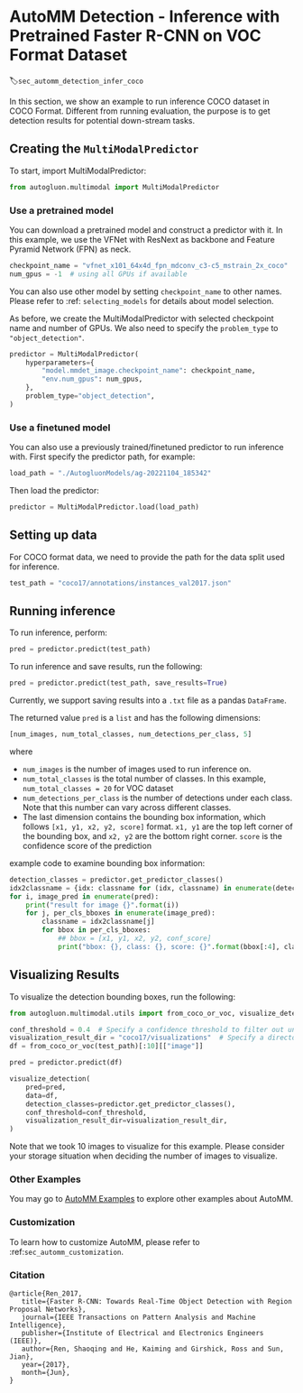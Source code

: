 # AutoMM Detection - Inference with Pretrained Faster R-CNN on VOC Format Dataset
:label:`sec_automm_detection_infer_coco`

In this section, we show an example to run inference COCO dataset in COCO Format. 
Different from running evaluation, the purpose is to get detection results for potential down-stream tasks.

[//]: # (In this section, our goal is to evaluate Faster-RCNN model on VOC2007 dataset in VOC format.)

[//]: # (See \[Convert VOC to COCO] for how to quickly convert a VOC format dataset.)

[//]: # (In previous section :ref:`sec_automm_detection_eval_fasterrcnn_coco`, we evaluated Faster-RCNN on COCO dataset.)

[//]: # (We strongly recommend using COCO format, but AutoMM still have limited support for VOC format for quick proof testing.)

## Creating the `MultiModalPredictor`
To start, import MultiModalPredictor:
```python
from autogluon.multimodal import MultiModalPredictor
```
### Use a pretrained model
You can download a pretrained model and construct a predictor with it. 
In this example, we use the VFNet with ResNext as backbone and Feature Pyramid Network (FPN) as neck.

```python
checkpoint_name = "vfnet_x101_64x4d_fpn_mdconv_c3-c5_mstrain_2x_coco"
num_gpus = -1  # using all GPUs if available
```
You can also use other model by setting `checkpoint_name` to other names. 
Please refer to :ref: `selecting_models` for details about model selection.

As before, we create the MultiModalPredictor with selected checkpoint name and number of GPUs.
We also need to specify the `problem_type` to `"object_detection"`.

```python
predictor = MultiModalPredictor(
    hyperparameters={
        "model.mmdet_image.checkpoint_name": checkpoint_name,
        "env.num_gpus": num_gpus,
    },
    problem_type="object_detection",
)
```

### Use a finetuned model
You can also use a previously trained/finetuned predictor to run inference with.
First specify the predictor path, for example:
```python
load_path = "./AutogluonModels/ag-20221104_185342"
```
Then load the predictor:
```python
predictor = MultiModalPredictor.load(load_path)
```

## Setting up data

For COCO format data, we need to provide the path for the data split used for inference.

```python
test_path = "coco17/annotations/instances_val2017.json"
```

## Running inference
To run inference, perform:

```python
pred = predictor.predict(test_path)
```

To run inference and save results, run the following:
```python
pred = predictor.predict(test_path, save_results=True)
```
Currently, we support saving results into a `.txt` file as a pandas `DataFrame`.

The returned value `pred` is a `list` and has the following dimensions:
```python
[num_images, num_total_classes, num_detections_per_class, 5]
```

where 
- `num_images` is the number of images used to run inference on. 
- `num_total_classes` is the total number of classes. In this example, `num_total_classes = 20` for VOC dataset
- `num_detections_per_class` is the number of detections under each class. Note that this number can vary across different classes.
- The last dimension contains the bounding box information, which follows `[x1, y1, x2, y2, score]` format. `x1, y1` are the top left corner of the bounding box, and `x2, y2` are the bottom right corner. `score` is the confidence score of the prediction

example code to examine bounding box information:

```python
detection_classes = predictor.get_predictor_classes()
idx2classname = {idx: classname for (idx, classname) in enumerate(detection_classes)}
for i, image_pred in enumerate(pred):
    print("result for image {}".format(i))
    for j, per_cls_bboxes in enumerate(image_pred):
        classname = idx2classname[j]
        for bbox in per_cls_bboxes:
            ## bbox = [x1, y1, x2, y2, conf_score]
            print("bbox: {}, class: {}, score: {}".format(bbox[:4], classname, bbox[4]))
```

## Visualizing Results
To visualize the detection bounding boxes, run the following:
```python
from autogluon.multimodal.utils import from_coco_or_voc, visualize_detection

conf_threshold = 0.4  # Specify a confidence threshold to filter out unwanted boxes
visualization_result_dir = "coco17/visualizations"  # Specify a directory to save visualized images.
df = from_coco_or_voc(test_path)[:10][["image"]]

pred = predictor.predict(df)

visualize_detection(
    pred=pred,
    data=df,
    detection_classes=predictor.get_predictor_classes(),
    conf_threshold=conf_threshold,
    visualization_result_dir=visualization_result_dir,
)
```
Note that we took 10 images to visualize for this example. 
Please consider your storage situation when deciding the number of images to visualize.

### Other Examples

You may go to [AutoMM Examples](https://github.com/awslabs/autogluon/tree/master/examples/automm) to explore other examples about AutoMM.

### Customization
To learn how to customize AutoMM, please refer to :ref:`sec_automm_customization`.

### Citation
```
@article{Ren_2017,
   title={Faster R-CNN: Towards Real-Time Object Detection with Region Proposal Networks},
   journal={IEEE Transactions on Pattern Analysis and Machine Intelligence},
   publisher={Institute of Electrical and Electronics Engineers (IEEE)},
   author={Ren, Shaoqing and He, Kaiming and Girshick, Ross and Sun, Jian},
   year={2017},
   month={Jun},
}
```
